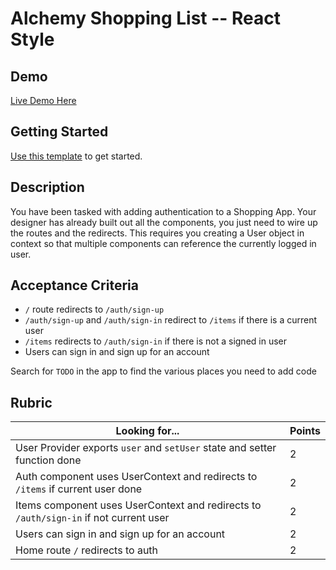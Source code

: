 # Alchemy Shopping List -- React Style

## Demo

[Live Demo Here](https://alchemy-react-shopping.netlify.app/)

## Getting Started

[Use this template](https://github.com/alchemycodelab/react-half-baked-shopping-list) to get started.

## Description

You have been tasked with adding authentication to a Shopping App. Your designer has already built out all the components, you just need to wire up the routes and the redirects. This requires you creating a User object in context so that multiple components can reference the currently logged in user.

## Acceptance Criteria

- `/` route redirects to `/auth/sign-up`
- `/auth/sign-up` and `/auth/sign-in` redirect to `/items` if there is a current user
- `/items` redirects to `/auth/sign-in` if there is not a signed in user
- Users can sign in and sign up for an account

Search for `TODO` in the app to find the various places you need to add code

## Rubric

| Looking for...                                                                        | Points |
| ------------------------------------------------------------------------------------- | ------ |
| User Provider exports `user` and `setUser` state and setter function          done        | 2      |
| Auth component uses UserContext and redirects to `/items` if current user      done       | 2      |
| Items component uses UserContext and redirects to `/auth/sign-in` if not current user | 2      |
| Users can sign in and sign up for an account                                          | 2      |
| Home route `/` redirects to auth                                                      | 2      |
